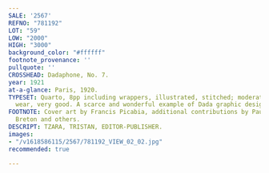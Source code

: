 ```yaml
---
SALE: '2567'
REFNO: "781192"
LOT: "59"
LOW: "2000"
HIGH: "3000"
background_color: "#ffffff"
footnote_provenance: ''
pullquote: ''
CROSSHEAD: Dadaphone, No. 7.
year: 1921
at-a-glance: Paris, 1920.
TYPESET: Quarto, 8pp including wrappers, illustrated, stitched; moderate toning and
  wear, very good. A scarce and wonderful example of Dada graphic design.
FOOTNOTE: Cover art by Francis Picabia, additional contributions by Paul Eluard, Andre
  Breton and others.
DESCRIPT: TZARA, TRISTAN, EDITOR-PUBLISHER.
images:
- "/v1618586115/2567/781192_VIEW_02_02.jpg"
recommended: true

---
```

